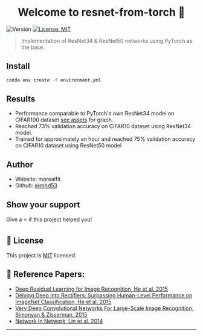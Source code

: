 <h1 align="center">Welcome to resnet-from-torch 👋</h1>
<p>
  <img alt="Version" src="https://img.shields.io/badge/version-1.0-blue.svg?cacheSeconds=2592000" />
  <a href="https://opensource.org/licenses/MIT" target="_blank">
    <img alt="License: MIT" src="https://img.shields.io/badge/License-MIT-yellow.svg" />
  </a>
</p>


> Implementation of ResNet34 & ResNet50 networks using PyTorch as the base.

## Install

```sh
conda env create -f environment.yml
```

## Results

- Performance comparable to PyTorch's own ResNet34 model on CIFAR100 dataset [see assets](https://github.com/mhd53/resnet-from-torch/tree/master/_assets) for graph.
- Reached 73% validation accuracy on CIFAR10 dataset using ResNet34 model.
- Trained for approximately an hour and reached 75% validation accuracy on CIFAR10 dataset using ResNet50 model

## Author

* Website: morealfit
* Github: [@mhd53](https://github.com/mhd53)

## Show your support

Give a ⭐️ if this project helped you!

## 📝 License

This project is [MIT](https://opensource.org/licenses/MIT) licensed.

## 📃 Reference Papers:

- [Deep Residual Learning for Image Recognition, He et al. 2015](https://arxiv.org/pdf/1409.1556.pdf)
- [Delving Deep into Rectifiers: Surpassing Human-Level Performance on ImageNet Classification, He et al. 2015](https://arxiv.org/abs/1502.01852)
- [Very Deep Convolutional Networks For Large-Scale Image Recognition, Simonyan & Zisserman. 2015](https://arxiv.org/pdf/1409.1556.pdf)
- [Network In Network, Lin et al. 2014](https://arxiv.org/abs/1312.4400)

***
